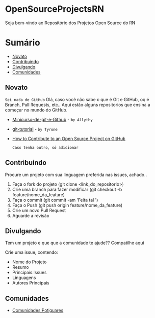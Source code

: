 # OpenSourceProjectsRN
Seja bem-vindo ao Repositório dos Projetos Open Source do RN

# Sumário
  - [Novato](#novato)
  - [Contribuindo](#contribuindo)
  - [Divulgando](#divulgando)
  - [Comunidades](#comunidades)

## Novato
`Sei nada de GitHub`
Olá, caso você não sabe o que é Git e GitHub, oq é Branch, Pull Requests, etc.. Aqui estão alguns repositorios que ensina a começar no mundo do GitHub.

 - [Minicurso-de-git-e-Github](https://github.com/allythy/Minicurso-de-git-e-Github) - `by Allythy`
 - [git-tutorial](https://github.com/tyronedamasceno/git-tutorial) - `by Tyrone`
 - [How to Contribute to an Open Source Project on GitHub](https://egghead.io/series/how-to-contribute-to-an-open-source-project-on-github)

   ```
   Caso tenha outro, só adicionar
   ```

## Contribuindo
Procure um projeto com sua linguagem preferida nas issues, achado..

1. Faça o fork do projeto (git clone <link_do_repositorio>)
2. Crie uma branch para fazer modificar (git checkout -b feature/nome_da_feature)
3. Faça o commit (git commit -am 'Feita tal <feature>')
4. Faça o Push (git push origin feature/nome_da_feature)
5. Crie um novo Pull Request
6. Aguarde a revisão

## Divulgando
Tem um projeto e que que a comunidade te ajude?? Compatilhe aqui

Crie uma issue, contendo:
- Nome do Projeto
- Resumo
- Principais Issues
- Linguagens
- Autores Principais


## Comunidades
 - [Comunidades Potiguares](https://github.com/pbaesse/comunidades-ti-rn)
